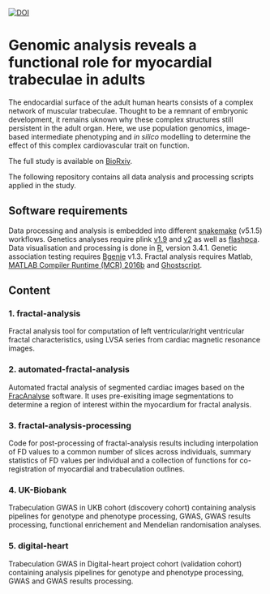 [![DOI](https://zenodo.org/badge/166986710.svg)](https://zenodo.org/badge/latestdoi/166986710)

# Genomic analysis reveals a functional role for myocardial trabeculae in adults

The endocardial surface of the adult human hearts consists of a complex network of muscular trabeculae. Thought to be a remnant of embryonic development, it remains uknown why these complex structures still persistent in the adult organ. Here, we use population genomics, image-based intermediate phenotyping and *in silico* modelling to determine the effect of this complex cardiovascular trait on function.

The full study is available on [BioRxiv](https://www.biorxiv.org/content/10.1101/553651v1).

The following repository contains all data analysis and processing scripts applied in the study.

## Software requirements
Data processing and analysis is embedded into different [snakemake](https://snakemake.readthedocs.io/en/stable/getting_started/installation.html) (v5.1.5) workflows.
Genetics analyses require
plink [v1.9](https://www.cog-genomics.org/plink2) and [v2](https://www.cog-genomics.org/plink/2.0/) as well as [flashpca](https://github.com/gabraham/flashpca).
Data visualisation and processing is done in [R](https://www.r-project.org/), version 3.4.1.
Genetic association testing requires [Bgenie](https://jmarchini.org/bgenie/) v1.3.
Fractal analysis requires Matlab, [MATLAB Compiler Runtime (MCR) 2016b](https://uk.mathworks.com/products/compiler/matlab-runtime.html) and [Ghostscript](https://www.ghostscript.com/).

## Content
### 1. fractal-analysis
Fractal analysis tool for computation of left ventricular/right ventricular fractal characteristics, using LVSA series from cardiac magnetic resonance images.

### 2. automated-fractal-analysis
Automated fractal analysis of segmented cardiac images based on the [FracAnalyse](fractal-analysis) software. It uses pre-exisiting image segmentations to determine a region of interest within the myocardium for fractal analysis.

### 3. fractal-analysis-processing
Code for post-processing of fractal-analysis results including interpolation of FD values to a common number of slices across individuals, summary statistics of FD values per individual and a collection of functions for co-registration of myocardial and trabeculation outlines.

### 4. UK-Biobank
Trabeculation GWAS in UKB cohort (discovery cohort) containing analysis pipelines for genotype and phenotype processing,
GWAS, GWAS results processing, functional enrichement and Mendelian randomisation analyses.

### 5. digital-heart
Trabeculation GWAS in Digital-heart project cohort (validation cohort) containing analysis pipelines for genotype and phenotype processing, GWAS and GWAS results processing.






